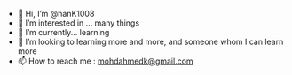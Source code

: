 - 👋 Hi, I’m @hanK1008
- 👀 I’m interested in ... many things
- 🌱 I’m currently... learning 
- 💞️ I’m looking to learning more and more, and someone whom I can learn more
- 📫 How to reach me : mohdahmedk@gmail.com

<!---
hanK1008/hanK1008 is a ✨ special ✨ repository because its `README.md` (this file) appears on your GitHub profile.
You can click the Preview link to take a look at your changes.
--->
